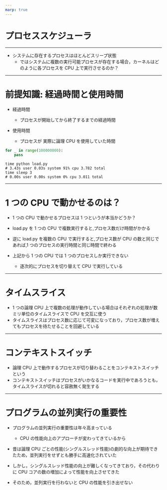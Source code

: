```yaml
---
marp: true
---
```


# プロセススケジューラ

---

- システムに存在するプロセスはほとんどスリープ状態
  - ではシステムに複数の実行可能プロセスが存在する場合，カーネルはどのように各プロセスを CPU 上で実行させるのか？

---

# 前提知識: 経過時間と使用時間

- 経過時間

  - プロセスが開始してから終了するまでの経過時間

- 使用時間
  - プロセスが 実際に論理 CPU を使用していた時間

```python
for _ in range(100000000):
    pass
```

```shell
time python load.py
# 3.43s user 0.03s system 91% cpu 3.782 total
time sleep 3
# 0.00s user 0.00s system 0% cpu 3.011 total
```

---

# 1 つの CPU で動かせるのは？

- 1 つの CPU で動かせるプロセスは 1 つというが本当かどうか？
- load.py を 1 つの CPU で複数実行すると,プロセス数だけ時間がかかる
- 逆に load.py を複数の CPU で実行すると,プロセス数が CPU の数と同じであれば,1 つのプロセスの実行時間と同じ時間で終わる

- 上記から 1 つの CPU では 1 つのプロセスしか実行できない
  - 逐次的にプロセスを切り替えて CPU で実行している

---

# タイムスライス

- 1 つの論理 CPU 上で複数の処理が動作している場合はそれぞれの処理が数ミリ単位のタイムスライスで CPU を交互に使う
- タイムスライスはプロセス数に応じて可変になっており，プロセス数が増えてもプロセスを待たせることを回避している

---

# コンテキストスイッチ

- 論理 CPU 上で動作するプロセスが切り替わることをコンテキストスイッチという
- コンテキストスイッチはプロセスがいかなるコードを実行中であろうとも，タイムスライスが切れると容赦無く発生する

---

# プログラムの並列実行の重要性

- プログラムの並列実行の重要性は年々高まっている

  - CPU の性能向上のアプローチが変わってきているから

- 昔は論理 CPU ごとの性能(シングルスレッド性能)の劇的な向上が期待できたため，並列実行をせずとも勝手に高速化されていた
- しかし，シングルスレッド性能の向上が難しくなってきており，その代わりに CPU コアの数の増加によって性能を向上させてきた
- そのため，並列実行を行わないと CPU の性能を引き出せない
